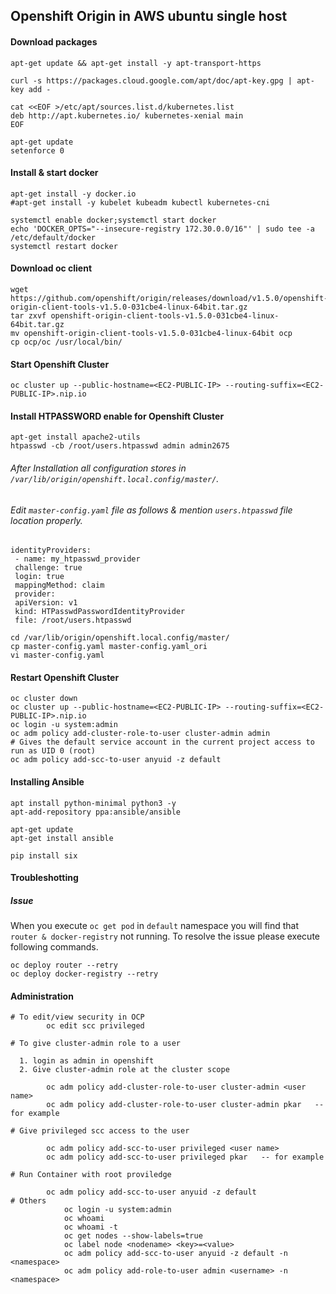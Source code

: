 ## Openshift Origin in AWS ubuntu single host

#### Download packages
```
apt-get update && apt-get install -y apt-transport-https

curl -s https://packages.cloud.google.com/apt/doc/apt-key.gpg | apt-key add -

cat <<EOF >/etc/apt/sources.list.d/kubernetes.list
deb http://apt.kubernetes.io/ kubernetes-xenial main
EOF

apt-get update
setenforce 0
```

#### Install & start docker
```
apt-get install -y docker.io
#apt-get install -y kubelet kubeadm kubectl kubernetes-cni

systemctl enable docker;systemctl start docker
echo 'DOCKER_OPTS="--insecure-registry 172.30.0.0/16"' | sudo tee -a /etc/default/docker
systemctl restart docker
```

#### Download oc client
```
wget https://github.com/openshift/origin/releases/download/v1.5.0/openshift-origin-client-tools-v1.5.0-031cbe4-linux-64bit.tar.gz
tar zxvf openshift-origin-client-tools-v1.5.0-031cbe4-linux-64bit.tar.gz
mv openshift-origin-client-tools-v1.5.0-031cbe4-linux-64bit ocp
cp ocp/oc /usr/local/bin/
```

#### Start Openshift Cluster
```
oc cluster up --public-hostname=<EC2-PUBLIC-IP> --routing-suffix=<EC2-PUBLIC-IP>.nip.io
```

#### Install HTPASSWORD enable for Openshift Cluster
```
apt-get install apache2-utils
htpasswd -cb /root/users.htpasswd admin admin2675
```
###### After Installation all configuration stores in ```/var/lib/origin/openshift.local.config/master/```. 
###### Edit ```master-config.yaml``` file as follows & mention ```users.htpasswd``` file location properly.

```
identityProviders:
 - name: my_htpasswd_provider
 challenge: true
 login: true
 mappingMethod: claim
 provider:
 apiVersion: v1
 kind: HTPasswdPasswordIdentityProvider
 file: /root/users.htpasswd
```

```
cd /var/lib/origin/openshift.local.config/master/
cp master-config.yaml master-config.yaml_ori
vi master-config.yaml
```

#### Restart Openshift Cluster
```
oc cluster down
oc cluster up --public-hostname=<EC2-PUBLIC-IP> --routing-suffix=<EC2-PUBLIC-IP>.nip.io
oc login -u system:admin
oc adm policy add-cluster-role-to-user cluster-admin admin
# Gives the default service account in the current project access to run as UID 0 (root)
oc adm policy add-scc-to-user anyuid -z default
```

#### Installing Ansible

```
apt install python-minimal python3 -y
apt-add-repository ppa:ansible/ansible

apt-get update
apt-get install ansible

pip install six
```

#### Troubleshotting

##### Issue
When you execute ```oc get pod``` in ```default``` namespace you will find that ```router & docker-registry``` not running.
To resolve the issue please execute following commands.
```
oc deploy router --retry
oc deploy docker-registry --retry
```

#### Administration
```
# To edit/view security in OCP
	    oc edit scc privileged	

# To give cluster-admin role to a user

  1. login as admin in openshift 
  2. Give cluster-admin role at the cluster scope

	    oc adm policy add-cluster-role-to-user cluster-admin <user name> 
	    oc adm policy add-cluster-role-to-user cluster-admin pkar	-- for example

# Give privileged scc access to the user
	
	    oc adm policy add-scc-to-user privileged <user name>
	    oc adm policy add-scc-to-user privileged pkar	-- for example
	    
# Run Container with root proviledge

	    oc adm policy add-scc-to-user anyuid -z default
# Others
      	    oc login -u system:admin
     	    oc whoami
     	    oc whoami -t 
     	    oc get nodes --show-labels=true
     	    oc label node <nodename> <key>=<value>
     	    oc adm policy add-scc-to-user anyuid -z default -n <namespace>
     	    oc adm policy add-role-to-user admin <username> -n <namespace>
```
